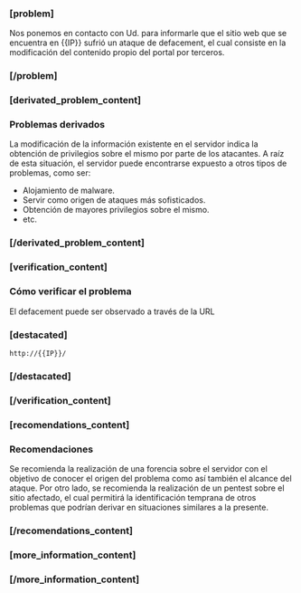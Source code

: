 ### [problem]
Nos ponemos en contacto con Ud. para informarle que el sitio web que se encuentra en {{IP}} sufrió un ataque de defacement, el cual consiste en la modificación del contenido propio del portal por terceros.
### [/problem]

### [derivated_problem_content]
### Problemas derivados

La modificación de la información existente en el servidor indica la obtención de privilegios sobre el mismo por parte de los atacantes. A raíz de esta situación, el servidor puede encontrarse expuesto a otros tipos de problemas, como ser:

* Alojamiento de malware.
* Servir como origen de ataques más sofisticados.
* Obtención de mayores privilegios sobre el mismo.
* etc.

### [/derivated_problem_content]

### [verification_content]
### Cómo verificar el problema

El defacement puede ser observado a través de la URL 
### [destacated]
    http://{{IP}}/
### [/destacated]

### [/verification_content]
### [recomendations_content]

### Recomendaciones

Se recomienda la realización de una forencia sobre el servidor con el objetivo de conocer el origen del problema como así también el alcance del ataque. Por otro lado, se recomienda la realización de un pentest sobre el sitio afectado, el cual permitirá la identificación temprana de otros problemas que podrían derivar en situaciones similares a la presente.
### [/recomendations_content]

### [more_information_content]
### [/more_information_content]

